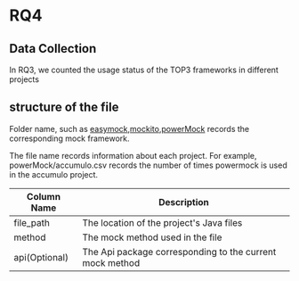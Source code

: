# RQ4
## Data Collection
In RQ3, we counted the usage status of the TOP3 frameworks in different projects

## structure of the file


Folder name, such as [easymock](../RQ3/easymock),[mockito](../RQ3/easymock),[powerMock](../RQ3/easymock) records the corresponding mock framework.

The file name records information about each project. For example, powerMock/accumulo.csv records the number of times powermock is used in the accumulo project.

| Column Name  | Description |
| ------------- | ------------- |
|file_path|The location of the project's Java files |
|method|The mock method used in the file|
|api(Optional)|The Api package corresponding to the current mock method |


